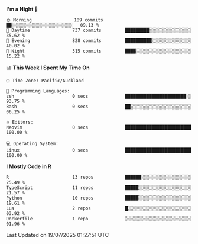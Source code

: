 <!--START_SECTION:waka-->
**I'm a Night 🦉** 

```text
🌞 Morning                189 commits         ██░░░░░░░░░░░░░░░░░░░░░░░   09.13 % 
🌆 Daytime                737 commits         █████████░░░░░░░░░░░░░░░░   35.62 % 
🌃 Evening                828 commits         ██████████░░░░░░░░░░░░░░░   40.02 % 
🌙 Night                  315 commits         ████░░░░░░░░░░░░░░░░░░░░░   15.22 % 
```


📊 **This Week I Spent My Time On** 

```text
🕑︎ Time Zone: Pacific/Auckland

💬 Programming Languages: 
zsh                      0 secs              ███████████████████████░░   93.75 % 
Bash                     0 secs              ██░░░░░░░░░░░░░░░░░░░░░░░   06.25 % 

🔥 Editors: 
Neovim                   0 secs              █████████████████████████   100.00 % 

💻 Operating System: 
Linux                    0 secs              █████████████████████████   100.00 % 
```

**I Mostly Code in R** 

```text
R                        13 repos            ██████░░░░░░░░░░░░░░░░░░░   25.49 % 
TypeScript               11 repos            █████░░░░░░░░░░░░░░░░░░░░   21.57 % 
Python                   10 repos            █████░░░░░░░░░░░░░░░░░░░░   19.61 % 
Lua                      2 repos             █░░░░░░░░░░░░░░░░░░░░░░░░   03.92 % 
Dockerfile               1 repo              ░░░░░░░░░░░░░░░░░░░░░░░░░   01.96 % 
```




 Last Updated on 19/07/2025 01:27:51 UTC
<!--END_SECTION:waka-->
